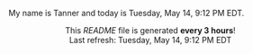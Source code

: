 My name is Tanner and today is Tuesday, May 14, 9:12 PM EDT.

<p align="center">This <i>README</i> file is generated <b>every 3 hours</b>!</br>Last refresh: Tuesday, May 14, 9:12 PM EDT<br /></p>
